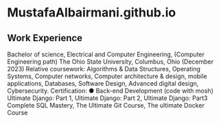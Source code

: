 # MustafaAlbairmani.github.io


## Work Experience
Bachelor of science, Electrical and Computer Engineering, (Computer Engineering path)
The Ohio State University, Columbus, Ohio (December 2023)
Relative coursework: Algorithms & Data Structures, Operating Systems, Computer networks, Computer architecture & design, mobile applications, Databases, Software Design, Advanced digital design, Cybersecurity.
Certification:
●	Back-end Development (code with mosh)
Ultimate Django: Part 1, Ultimate Django: Part 2, Ultimate Django: Part3
Complete SQL Mastery, The Ultimate Git Course, The ultimate Docker Course
